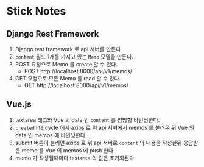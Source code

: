 # Stick Notes

## Django Rest Framework

1. Django rest framework 로 api 서버를 만든다
2. `content` 필드 1개를 가지고 있는 `Memo` 모델을 만든다.
3. POST 요청으로 Memo 를 create 할 수 있다.
   - POST http://localhost:8000/api/v1/memos/
4. GET 요청으로 모든 Memo 를 read 할 수 있다.
   - GET http://localhost:8000/api/v1/memos/

## Vue.js

1. textarea 태그와 Vue 의 data 인 `content` 를 양방향 바인딩한다.
2. `created` life cycle 에서 axios 로 위 api 서버에서 memos 를 불러온 뒤 Vue 의 data 인 memos 에 바인딩한다.
3. submit 버튼이 눌리면 axios 로 위 api 서버로 `content` 의 내용을 작성한뒤 응답받은 memo 를 Vue 의 memos 에 push 한다.
4. memo 가 작성될때마다 textarea 의 값은 초기화된다.